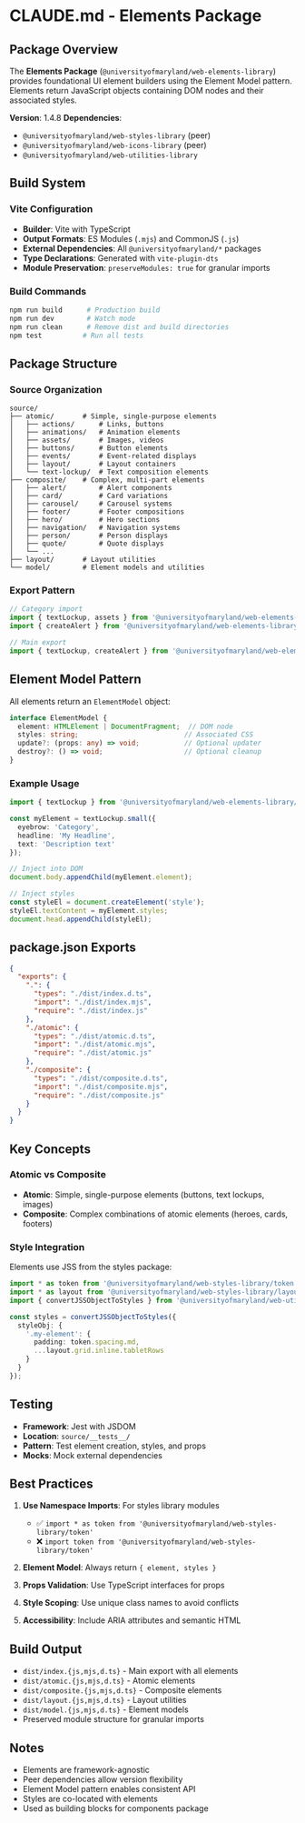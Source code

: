 # CLAUDE.md - Elements Package

## Package Overview

The **Elements Package** (`@universityofmaryland/web-elements-library`) provides foundational UI element builders using the Element Model pattern. Elements return JavaScript objects containing DOM nodes and their associated styles.

**Version**: 1.4.8
**Dependencies**: 
- `@universityofmaryland/web-styles-library` (peer)
- `@universityofmaryland/web-icons-library` (peer)
- `@universityofmaryland/web-utilities-library`

## Build System

### Vite Configuration

- **Builder**: Vite with TypeScript
- **Output Formats**: ES Modules (`.mjs`) and CommonJS (`.js`)
- **External Dependencies**: All `@universityofmaryland/*` packages
- **Type Declarations**: Generated with `vite-plugin-dts`
- **Module Preservation**: `preserveModules: true` for granular imports

### Build Commands

```bash
npm run build      # Production build
npm run dev        # Watch mode
npm run clean      # Remove dist and build directories
npm test          # Run all tests
```

## Package Structure

### Source Organization

```
source/
├── atomic/       # Simple, single-purpose elements
│   ├── actions/      # Links, buttons
│   ├── animations/   # Animation elements
│   ├── assets/       # Images, videos
│   ├── buttons/      # Button elements
│   ├── events/       # Event-related displays
│   ├── layout/       # Layout containers
│   └── text-lockup/  # Text composition elements
├── composite/    # Complex, multi-part elements
│   ├── alert/        # Alert components
│   ├── card/         # Card variations
│   ├── carousel/     # Carousel systems
│   ├── footer/       # Footer compositions
│   ├── hero/         # Hero sections
│   ├── navigation/   # Navigation systems
│   ├── person/       # Person displays
│   ├── quote/        # Quote displays
│   └── ...
├── layout/       # Layout utilities
└── model/        # Element models and utilities
```

### Export Pattern

```typescript
// Category import
import { textLockup, assets } from '@universityofmaryland/web-elements-library/atomic';
import { createAlert } from '@universityofmaryland/web-elements-library/composite';

// Main export
import { textLockup, createAlert } from '@universityofmaryland/web-elements-library';
```

## Element Model Pattern

All elements return an `ElementModel` object:

```typescript
interface ElementModel {
  element: HTMLElement | DocumentFragment;  // DOM node
  styles: string;                          // Associated CSS
  update?: (props: any) => void;           // Optional updater
  destroy?: () => void;                    // Optional cleanup
}
```

### Example Usage

```typescript
import { textLockup } from '@universityofmaryland/web-elements-library/atomic';

const myElement = textLockup.small({
  eyebrow: 'Category',
  headline: 'My Headline',
  text: 'Description text'
});

// Inject into DOM
document.body.appendChild(myElement.element);

// Inject styles
const styleEl = document.createElement('style');
styleEl.textContent = myElement.styles;
document.head.appendChild(styleEl);
```

## package.json Exports

```json
{
  "exports": {
    ".": {
      "types": "./dist/index.d.ts",
      "import": "./dist/index.mjs",
      "require": "./dist/index.js"
    },
    "./atomic": {
      "types": "./dist/atomic.d.ts",
      "import": "./dist/atomic.mjs",
      "require": "./dist/atomic.js"
    },
    "./composite": {
      "types": "./dist/composite.d.ts",
      "import": "./dist/composite.mjs",
      "require": "./dist/composite.js"
    }
  }
}
```

## Key Concepts

### Atomic vs Composite

- **Atomic**: Simple, single-purpose elements (buttons, text lockups, images)
- **Composite**: Complex combinations of atomic elements (heroes, cards, footers)

### Style Integration

Elements use JSS from the styles package:

```typescript
import * as token from '@universityofmaryland/web-styles-library/token';
import * as layout from '@universityofmaryland/web-styles-library/layout';
import { convertJSSObjectToStyles } from '@universityofmaryland/web-utilities-library/styles';

const styles = convertJSSObjectToStyles({
  styleObj: {
    '.my-element': {
      padding: token.spacing.md,
      ...layout.grid.inline.tabletRows
    }
  }
});
```

## Testing

- **Framework**: Jest with JSDOM
- **Location**: `source/__tests__/`
- **Pattern**: Test element creation, styles, and props
- **Mocks**: Mock external dependencies

## Best Practices

1. **Use Namespace Imports**: For styles library modules
   - ✅ `import * as token from '@universityofmaryland/web-styles-library/token'`
   - ❌ `import token from '@universityofmaryland/web-styles-library/token'`

2. **Element Model**: Always return `{ element, styles }`
3. **Props Validation**: Use TypeScript interfaces for props
4. **Style Scoping**: Use unique class names to avoid conflicts
5. **Accessibility**: Include ARIA attributes and semantic HTML

## Build Output

- `dist/index.{js,mjs,d.ts}` - Main export with all elements
- `dist/atomic.{js,mjs,d.ts}` - Atomic elements
- `dist/composite.{js,mjs,d.ts}` - Composite elements
- `dist/layout.{js,mjs,d.ts}` - Layout utilities
- `dist/model.{js,mjs,d.ts}` - Element models
- Preserved module structure for granular imports

## Notes

- Elements are framework-agnostic
- Peer dependencies allow version flexibility
- Element Model pattern enables consistent API
- Styles are co-located with elements
- Used as building blocks for components package
